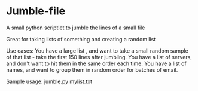 # Jumble-file
A small python scriptlet to jumble the lines of a small file

Great for taking lists of something and creating a random list 

Use cases: 
  You have a large list , and want to take a small random sample of that list - take the first 150 lines after jumbling.
  You have a list of servers, and don't want to hit them in the same order each time.
  You have a list of names, and want to group them in random order for batches of email.
  
Sample usage:
  jumble.py mylist.txt
  
